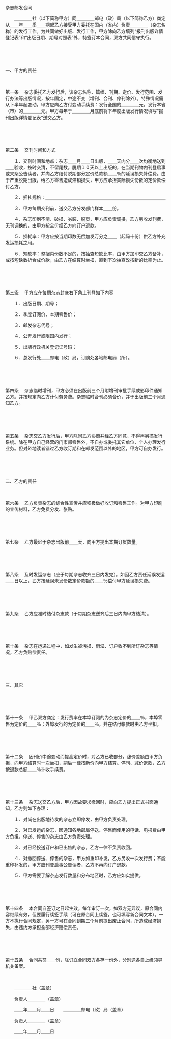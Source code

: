 



杂志邮发合同



 

　　＿＿＿＿社（以下简称甲方）同＿＿＿＿邮电（政）局（以下简称乙方）商定从＿＿年＿＿季＿＿期起乙方接受甲方委托在国内（省内）负责＿＿＿＿（杂志名称）的发行工作。为共同做好出版、发行工作，甲方除向乙方填列“报刊出版详情登记表”和“出版日期、期号对照表”外，特签订本合同，双方共同信守执行。

　　

　　


 一、甲方的责任



　　

第一条
　杂志委托乙方发行后，该杂志名称、篇幅、刊期、定价、发行范围、发行办法等出版情况，按年固定，中途不变（增刊、合刊、停刊除外）。特殊情况需从下半年起变动，甲方应向乙方付变动手续费：发行全国的＿＿＿＿元，发行本省（市）的＿＿＿＿元。甲方每年于＿＿＿＿月底前将下年度出版发行情况填写“报刊出版详情登记表”送交乙方。

　　

　　

第二条
　交刊时间和方式

　　１．交刊时间和地点：杂志＿＿月＿＿日出版，＿＿天内分＿＿次均衡地送到＿＿验收，按时交清，不留尾数。脱期１０天以上出版的，在当期刊物内刊登启事或夹条公告读者，并向乙方结付脱期部分定价总款额＿＿％的延误损失补偿费。由于严重脱期出版，给乙方零售造成滞销损失，甲方应承担实际损失份数的定价款偿付乙方。

　　２．捆扎规格：＿＿＿＿＿＿＿＿＿＿＿＿＿＿＿＿＿＿＿＿＿＿＿＿＿＿＿

　　３．甲方每期交刊前，送交乙方分发部门样本＿＿份。

　　４．杂志印刷不清、破损、劣装、脱页，甲方应负责调换，乙方另收发刊费，无刊调换的，由甲方按全价经乙方向订户退款。

　　５．损耗率：甲方应按当期印数无偿加发万分之＿＿（起码十份）供乙方补充发运损耗之用。

　　６．短缺率：整捆内份数不足的，按抽查短缺比率，由甲方加印交乙方备补，或按短缺数折合成价款，由乙方在结算时坐扣，直到下次抽查改按新的比率为止。

　　

　　

第三条
　甲方应在每期杂志封底右下角上刊登如下内容

　　１．出版日期、期号；

　　２．季度订阅价、本期零售价；

　　３．邮发杂志代号；

　　４．公开发行或限国内发行；

　　５．出版行政机关登记证号码；

　　６．总发行处＿＿邮电（政）局，订购处各地邮电局（所）。

　　

　　

第四条
　杂志临时增刊，甲方必须在出版前三个月附增刊审批手续或影印件通知乙方。并按规定向乙方计付劳务费。杂志临时合刊必须合价，并于出版前三个月通知乙方。

　　

　　

第五条
　杂志交乙方发行后，甲方除同乙方协商并经乙方同意，不得再另搞发行系统。除在甲方自己经营的门市部零售外，不自办或委托其它单位、个人办理发行业务。但对外地读者错过乙方收订期和在邮发范围以外的地区，甲方可自办发行。

　　

　　


 二、乙方的责任



　　

第六条
　乙方负责杂志的综合性宣传并应积极做好收订和零售工作。对甲方印刷的宣传材料，乙方免费分发、张贴。

　　

　　

第七条
　乙方最迟于杂志出版前＿＿天，向甲方提出本期订货数量。

　　

　　

第八条
　及时发运杂志（应于每期杂志收齐三日内发完）。如因乙方责任延误发运＿＿日以上，乙方按延误未发份数定价款额的＿＿％偿付甲方延误损失费。

　　

　　

第九条
　乙方应准时结付杂志款（于每期杂志送齐后三日内向甲方结清）。

　　

　　

第十条
　杂志在运递过程中，如发生被污损、雨湿、订户收不到所订杂志等情况，乙方负赔偿责任。

　　

　　


 三、其它



　　

　　

第十一条
　甲乙双方商定：发行费率在本埠订阅的为杂志定价的＿＿％，本埠零售为定价的＿＿％；外埠发行的为定价的＿＿％，并在结付帐款时由乙方坐扣。

　　

　　

第十二条
　因刊价中途变动而提高定价时，对乙方已收部分，涨价差额由甲方负担，向甲方结算时一次坐扣，嗣后一律按新价向甲方结算。停刊、减价退款，乙方按退款总额＿＿％计收手续费。

　　

　　

第十三条
　杂志送交乙方后，甲方因故要求撤回时，应向乙方提出正式书面通知，乙方则如下办理：

　　１．对尚在出版地待发的杂志立即停发，由甲方负责处理。

　　２．对已发运的杂志，因通知各地邮局停送、停售而使用的电话、电报费由甲方负担，停送、停售的杂志由乙方负责处理。

　　３．对已经投送订户和已出售的杂志，乙方一律不负责收回。

　　４．对撤回停送、停售的杂志，甲方如重印补发，乙方另收一次发行费；不能重印补发的，甲方应刊登启事公告读者，乙方不再向订户退款。

　　５．甲方需要了解杂志发行数量和分布地区时，乙方应如实提供。

　　

　　

第十四条
　本合同自签订之日起生效。每年审订一次，如双方无异议，原合同内容继续有效，但要履行续签手续（可在原合同上续签，也可填写新合同文本）。一方不执行合同规定，另一方可在合同到期三个月前提出废止合同，所造成经济损失，由违约方承担全部经济赔偿责任。

　　

　　

第十五条
　合同共签＿＿份，除订立合同双方各存一份外，分别送各自上级领导机关备案。　　

　　

　　＿＿＿＿社（盖章）

　　负责人＿＿＿＿（盖章）

　　＿＿年＿＿月＿＿日　　＿＿＿＿邮电（政）局（盖章）

　　负责人＿＿＿＿（盖章）

　　＿＿年＿＿月＿＿日